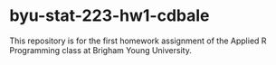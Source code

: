 # byu-stat-223-hw1-cdbale

This repository is for the first homework assignment of the Applied R Programming class at Brigham Young University.
